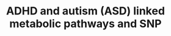 ---
annotations:
- id: PW:0001282
  parent: classic metabolic pathway
  type: Pathway Ontology
  value: kynurenine metabolic pathway
- id: PW:0000140
  parent: regulatory pathway
  type: Pathway Ontology
  value: folate metabolic pathway
- id: PW:0001164
  parent: signaling pathway
  type: Pathway Ontology
  value: endocannabinoid signaling pathway
- id: DOID:1094
  parent: disease of mental health
  type: Disease Ontology
  value: attention deficit hyperactivity disorder
- id: PW:0000407
  parent: classic metabolic pathway
  type: Pathway Ontology
  value: neurotransmitter metabolic pathway
- id: PW:0000189
  parent: regulatory pathway
  type: Pathway Ontology
  value: folate mediated one-carbon metabolic pathway
- id: DOID:2030
  parent: disease of mental health
  type: Disease Ontology
  value: anxiety disorder
- id: DOID:14320
  parent: disease of mental health
  type: Disease Ontology
  value: generalized anxiety disorder
- id: PW:0000790
  parent: signaling pathway
  type: Pathway Ontology
  value: epinephrine signaling pathway
- id: PW:0000217
  parent: classic metabolic pathway
  type: Pathway Ontology
  value: tetrahydrobiopterin metabolic pathway
- id: PW:0001166
  parent: classic metabolic pathway
  type: Pathway Ontology
  value: endocannabinoid metabolic pathway
- id: PW:0000048
  parent: regulatory pathway
  type: Pathway Ontology
  value: methionine cycle/metabolic pathway
- id: DOID:0060041
  parent: disease of mental health
  type: Disease Ontology
  value: autism spectrum disorder
authors:
- Alexmadsen1
- Egonw
- Khanspers
- Larsgw
- Eweitz
citedin: ''
communities: []
description: 'Pathways associated with ADHD (attention deficit hyperactivity disorder)
  and autism spectrum disorder (ASD). Neurodivergent conditions linked in studies
  to these pathways include ADHD, autism, dyspraxia, dyslexia, dyscalculia, bipolar
  disorder, obsessive-compulsive disorder, sensory processing disorders, and Tourette
  syndrome.  This aims to be a highly detailed, comprehensive map of the metabolic
  pathways associated with these disorders, from indicated input vitamins through
  synthesis to signaling across the synaptic gap, re-uptake, and catabolism receptors.  This
  pathway is constructed with computational analysis and machine learning in mind.  In
  cases where there is a trade-off between readability and parametric accuracy, parametric
  accuracy is prioritized.  This pathway is inspired by Kimberly Kitzerow and her
  meta-analysis research on the biomechanisms and pathways behind invisible illnesses.  https://kimberly102347.com/the-chart/   Pathways
  included in this map: One-Carbon (1C), Metabolism Folate Cycle, Methionine Cycle,
  Tetrahydrobiopterin (BH4) Pathway, Neurotransmitter Synthesis, Reuptake, and Breakdown,
  Kynurenine Pathway (KP), Endocannabinoid System (ECS), Neuroreceptor Dynamics in
  the Synaptic Cleft, ROS Reactive Oxygen Stress.'
last-edited: 2024-01-04
ndex: null
organisms:
- Homo sapiens
redirect_from:
- /index.php/Pathway:WP5420
- /instance/WP5420
- /instance/WP5420_r127873
revision: r127873
schema-jsonld:
- '@context': https://schema.org/
  '@id': https://wikipathways.github.io/pathways/WP5420.html
  '@type': Dataset
  creator:
    '@type': Organization
    name: WikiPathways
  description: 'Pathways associated with ADHD (attention deficit hyperactivity disorder)
    and autism spectrum disorder (ASD). Neurodivergent conditions linked in studies
    to these pathways include ADHD, autism, dyspraxia, dyslexia, dyscalculia, bipolar
    disorder, obsessive-compulsive disorder, sensory processing disorders, and Tourette
    syndrome.  This aims to be a highly detailed, comprehensive map of the metabolic
    pathways associated with these disorders, from indicated input vitamins through
    synthesis to signaling across the synaptic gap, re-uptake, and catabolism receptors.  This
    pathway is constructed with computational analysis and machine learning in mind.  In
    cases where there is a trade-off between readability and parametric accuracy,
    parametric accuracy is prioritized.  This pathway is inspired by Kimberly Kitzerow
    and her meta-analysis research on the biomechanisms and pathways behind invisible
    illnesses.  https://kimberly102347.com/the-chart/   Pathways included in this
    map: One-Carbon (1C), Metabolism Folate Cycle, Methionine Cycle, Tetrahydrobiopterin
    (BH4) Pathway, Neurotransmitter Synthesis, Reuptake, and Breakdown, Kynurenine
    Pathway (KP), Endocannabinoid System (ECS), Neuroreceptor Dynamics in the Synaptic
    Cleft, ROS Reactive Oxygen Stress.'
  keywords:
  - (4aS,6R)-4a-hydroxy - BH4
  - 1''-hydroxycannabidiol
  - 1-O-(1,2-saturated-alkyl)-sn-glycerol
  - 10-formyl-THF
  - 11-OH-THC
  - 1′-OXPH4
  - '2''''-hydroxycannabidiol '
  - 2-AG
  - 2-oxoglutarate
  - 2-phenylacetaldehyde
  - 2A-3OBU
  - 2′-OXPH4
  - '3''''-hydroxycannabidiol '
  - 3-Hydroxyanthranilic Acid
  - 3-Hydroxykynurenine
  - 3-MT
  - 3-MT SO
  - '4''''-hydroxycannabidiol '
  - 4-aminobutanoate
  - 4a-Hydroxytetrahydrobiopterin
  - '5''''-hydroxycannabidiol '
  - 5, 10-MTHFPG
  - 5-10MeTHF
  - 5-HIAA
  - 5-Hial
  - 5-MT
  - 5-MTHF
  - 5-hydroxy-L-tryptophan
  - 6R-BH4
  - '6a-hydroxycannabidiol  '
  - '6b-hydroxycannabidiol '
  - '7-hydroxycannabidiol  '
  - AADAT
  - AANAT
  - AATM
  - ABAT
  - ABL1
  - ABL2
  - ACE
  - ADAM10
  - ADCY1
  - ADCY7
  - ADGRL3GPCRs
  - ADH
  - ADORA2A
  - ADRA1A
  - ADRA1B
  - ADRA1D
  - ADRA2A
  - ADRA2B
  - ADRA2C
  - ADRB1
  - ADRB2
  - ADRB3a
  - AEA
  - AGMO
  - AGTR1
  - AHCY
  - AHCYL1
  - AKR1A1
  - AKR1B1
  - AKR1C1
  - AKR1C3
  - AKT1
  - AKT1S1
  - AKT2
  - AKT3
  - ALDH1L1
  - ALDH1L2
  - ALDH2
  - ALDH5A1
  - ALDH9A1
  - AOC1
  - APP
  - ASMT
  - ATP
  - AdoCbl
  - Angiotensinogen
  - Anthranilic Acid
  - Arachidonic acid
  - B2
  - B2riboflavin
  - B6pyridoxine
  - B9
  - BH27,8-dihydrofolate
  - BH4
  - BHMT
  - Biopterin
  - CACNA1C
  - CACNG1
  - CACNG2
  - CACNG3
  - CACNG4
  - CACNG5
  - CACNG6
  - CACNG7
  - CACNG8
  - CALM3
  - CBD
  - CBL
  - CBR1
  - CBS
  - CD320
  - CDO1
  - CNR1
  - CNR2
  - CNTN1
  - CNTN2
  - CNTN3
  - CNTN4
  - CNTN5
  - CNTN6
  - CNTNAP1
  - CNTNAP2
  - CNTNAP3
  - CNTNAP4
  - COMT
  - COOH-THC
  - CPLX1
  - CSAD
  - CTH
  - CTNNB1
  - CTTN
  - CYP2C19
  - CYP2C9
  - CYP2D6
  - CYP3A4
  - Ca2+
  - Cbl
  - CblD-1MMADHC
  - CblD-2MMADHC
  - CblDMMADHC
  - Clonidine
  - Cortactin
  - DAG
  - DAG1
  - DAGLA
  - DAGLB
  - DBH
  - DDC
  - DEPTOR
  - DHF
  - DHFR
  - DHMA
  - DHNTP
  - DHPG
  - DLG1
  - DLG2
  - DLG3
  - DLG4
  - DLG5
  - DLGAP1
  - DLGAP2
  - DLGAP3
  - DLGAP4
  - DLGAP5
  - DNMT1
  - DOPAC
  - DOPEG
  - DOPET
  - DOPGAL
  - DOPL
  - DRD1
  - DRD2
  - DRD3
  - DRD4
  - DRD5
  - Dextroamphetamine + Amphetamine (Adderall)
  - EGFR
  - FAAH
  - FAAH2
  - FAD
  - FLAD1
  - FMN
  - FMO1
  - FMO3
  - FOLH1
  - FOLR1
  - FOLR2
  - Fe2+
  - GABA
  - GABBR1
  - GABRA1
  - GABRA2
  - GABRA3
  - GABRA4
  - GABRA5
  - GABRB1
  - GABRB2
  - GABRB3
  - GABRD
  - GABRG1
  - GABRG2
  - GABRQ
  - GAD1
  - GAD2
  - GCAT
  - GCH1GTPCH
  - GK
  - GKAP1
  - GLS
  - GLS2
  - GLUL
  - GNAQ
  - GPHN
  - GRIA1
  - GRIA2
  - GRIA3
  - GRIA4
  - GRIN1
  - GRIN2A
  - GRIN2B
  - GRIN2C
  - GRIN2D
  - GRIN3A
  - GRIN3B
  - GRIP1
  - GRIP2
  - GRM1
  - GRM2
  - GRM3
  - GRM4
  - GRM5
  - GRM6
  - GRM7
  - GRM8
  - Guanfacine
  - H2O2
  - H4gtpGPT
  - HCFC1 (cblX)
  - HDC
  - HISN8
  - HNMT
  - HOMER1
  - HOMER2
  - HOMER3
  - HTR1A
  - HTR1B
  - HTR1D
  - HTR1E
  - HTR1F
  - HTR2A
  - HTR2B
  - HTR3A
  - HTR3B
  - HTR3C
  - HTR3D
  - HTR3E
  - HTR4
  - HTR5a
  - HTR6
  - HTR7
  - HVA
  - HVAL
  - IDO1
  - IDO2
  - IFNG
  - INSR
  - Imidazole-4-acetate
  - KAT1
  - KAT3
  - KCNA1
  - KCNA2
  - KCNA3
  - KCNA4
  - KCNA5
  - KCNA6
  - KCNA7
  - KIT
  - KMO
  - 'KUVAN(BH4 Supplement) '
  - KYAT3
  - KYNU
  - 'Ketamine '
  - Kynurenic Acid
  - Kynurenine
  - L-Asp
  - L-Glu
  - L-alanine
  - L-arginine
  - L-citrulline
  - L-cysteate
  - L-cysteine
  - L-dopa
  - L-glutamate
  - L-glutamine
  - L-histidine
  - L-histidinol
  - L-phenylalanine
  - L-threonine
  - L-tryptophan
  - L-tyrosine
  - MAOA
  - MAOB
  - 'MAPK '
  - MAPK1
  - MAPK3
  - MAPKAP1
  - MAT1A
  - MAT2B
  - MC4R
  - MG2+
  - MHPGMOPEG
  - MLST8
  - MMABcblB
  - MMADHC
  - MMUT
  - MN-SO4
  - MN2+
  - MOCOS
  - MOPGAL
  - MTHFD1
  - MTHFD1L
  - MTHFD2
  - MTHFD2L
  - MTHFR
  - MTOR
  - MTR
  - MTRR
  - MeCbl
  - Met
  - Metanephrine
  - Methylmalonyl-CoA
  - Methylphenidate(Ritalin)
  - MoCo
  - N-METHYL-HISTAMINE
  - N-Methylhistamine
  - NAD+
  - NADP
  - NADPH
  - NADSYN1
  - NAPE
  - NAPEPLD
  - NAS
  - NCAM1
  - NDRIBupropion (Wellbutrin)
  - NLGN1
  - NLGN2
  - NLGN3
  - NLGN4X
  - NMN-SO
  - NMNAT1
  - NMPEA
  - 'NO'
  - NOS1
  - NOS2
  - NOS3
  - NOX1
  - NOX3
  - NOX4
  - NOX5
  - NRXN1
  - NRXN2
  - NRXN3
  - NorepinephrineNA
  - NormetanephrineNM
  - O2
  - O2−
  - OH-
  - ONOO-
  - OPRM1
  - OXT
  - OXTR
  - PAH
  - PCBD1
  - PCBD2
  - PDGFRA
  - PDGFRB
  - PDXK
  - PIK3AP1
  - 'PIK3CA '
  - 'PIK3CB '
  - PIK3CD
  - 'PIK3R1 '
  - 'PIK3R2 '
  - PIK3R3
  - PIP2
  - PIP3
  - PLCB
  - PLCG1
  - PLCG2
  - PLP
  - PLPpyridoxal 5'-phosphate
  - PNMT
  - PNPO
  - PPH4
  - PRKACA
  - PRKACB
  - PRKACG
  - PRKAR1A
  - PRKAR1B
  - PRKAR2A
  - PRKAR2B
  - 'PRKCA '
  - 'PRKCB '
  - 'PRKCD '
  - 'PRKCG '
  - 'PRKCZ '
  - PSD95
  - PTEN
  - PTK2B
  - PTS
  - Phosphatidylethanolamine
  - Picolinic Acid
  - Prazosin
  - QDPR
  - QPRT
  - QUIN
  - Quinolinic AcidQUIN
  - R-cob(III)alamin
  - REN
  - RFK
  - RHEB
  - RHOA
  - RICTOR
  - RIT2
  - RPTOR
  - Risperidone
  - S-adenosyl-L-homocysteine
  - SAH
  - SAMSAMe
  - SAMe
  - SCN10A
  - SCN11A
  - SCN1A
  - SCN1B
  - SCN2A
  - SCN2B
  - SCN3A
  - SCN3B
  - SCN4A
  - SCN4B
  - SCN5A
  - SCN7A
  - SCN8A
  - SCN9A
  - SHANK1
  - SHANK2
  - SHANK3
  - SHMT1
  - SHMT2
  - SIRT3
  - SLC17A6
  - SLC17A7
  - SLC17A8
  - SLC18A1
  - SLC19A1
  - SLC25A12
  - SLC25A13
  - SLC25A32
  - SLC32A1
  - SLC46A1
  - SLC52A1
  - SLC52A2
  - SLC52A3
  - SLC6A1
  - SLC6A2
  - SLC6A3
  - SLC6A4
  - SNAP25
  - SOD1
  - SOD2
  - SOD3
  - SPR
  - SRBS2
  - STX1A
  - STXBP1
  - SULT1A3
  - SYP
  - SYT1
  - Succinyl-CoA
  - T23O
  - TAAR1
  - TCN2
  - THC
  - THF
  - THF-polyglutamate
  - TNFA
  - TPH1
  - TPH2
  - TSC1
  - TSC2
  - TY
  - TYMS
  - VAMP2
  - VMA
  - Viloxazine(Qelbree)
  - Xanthurenic acid
  - a 1-(1-hydroxyalkyl)-sn-glycerol
  - acetate
  - adrenaline
  - alkylglycerols
  - angiotensin I
  - angiotensin II
  - arachidonic acid
  - 'cAMP '
  - cbLAMMAA
  - cbLCMMACHC
  - cblFLMBRD1
  - cblJABCD4
  - cob(I)alamin
  - cob(II)alamin
  - cystathionine
  - cysteine sulfinate
  - deamido-NAD+
  - dopamine
  - fatty aldehydes
  - formate
  - 'gamma-hydroxybutyrate '
  - glycerol
  - glycerol 3-phosphate
  - glycine
  - glycine betaine
  - hemiacetals
  - histamine
  - homocysteine
  - hypotaurine
  - imidazole-4-acetaldehyde
  - melatonin
  - 'moco sulfide '
  - nicotinate D-ribonucleotide(2−)
  - noladin ether
  - norepinephrine
  - oxytocin
  - phenylethylamine2-phenylethylaminePEA
  - pyridoxal
  - pyridoxamine
  - pyridoxine 5'-phosphate
  - q-BH2
  - q-H2BPT
  - rs151257822
  - rs2254298
  - rs2268491
  - rs237887
  - rs237889
  - rs237897
  - rs237902
  - rs35062132
  - rs53576
  - rs7632287
  - sepiapterin
  - serine
  - serotonin
  - 'succinate '
  - succinic semialdehyde
  - taurine
  - tyramine
  license: CC0
  name: ADHD and autism (ASD) linked metabolic pathways and SNP
seo: CreativeWork
title: ADHD and autism (ASD) linked metabolic pathways and SNP
wpid: WP5420
---